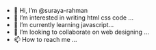 - 👋 Hi, I’m @suraya-rahman
- 👀 I’m interested in  writing html css code ...
- 🌱 I’m currently learning  javascript...
- 💞️ I’m looking to collaborate on web designing ...
- 📫 How to reach me ...

<!---
suraya-rahman/suraya-rahman is a ✨ special ✨ repository because its `README.md` (this file) appears on your GitHub profile.
You can click the Preview link to take a look at your changes.
--->
